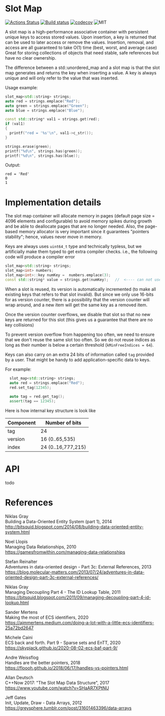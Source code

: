 # Slot Map

[![Actions Status](https://github.com/SergeyMakeev/slot_map/workflows/build/badge.svg)](https://github.com/SergeyMakeev/slot_map/actions)
[![Build status](https://ci.appveyor.com/api/projects/status/i00kv17e3ia5jr7q?svg=true)](https://ci.appveyor.com/project/SergeyMakeev/slot-map)
[![codecov](https://codecov.io/gh/SergeyMakeev/slot_map/branch/main/graph/badge.svg?token=3GRAFTRYQU)](https://codecov.io/gh/SergeyMakeev/slot_map)
![MIT](https://img.shields.io/badge/license-MIT-blue.svg)

A slot map is a high-performance associative container with persistent unique keys to access stored values. Upon insertion, a key is returned that can be used to later access or remove the values. Insertion, removal, and access are all guaranteed to take O(1) time (best, worst, and average case) Great for storing collections of objects that need stable, safe references but have no clear ownership.

The difference between a std::unordered_map and a slot map is that the slot map generates and returns the key when inserting a value. A key is always unique and will only refer to the value that was inserted.

  Usage example:
  ```cpp
  slot_map<std::string> strings;
  auto red = strings.emplace("Red");
  auto green = strings.emplace("Green");
  auto blue = strings.emplace("Blue");

  const std::string* val1 = strings.get(red);
  if (val1)
  {
    printf("red = '%s'\n", val1->c_str());
  }

  strings.erase(green);
  printf("%d\n", strings.has(green));
  printf("%d\n", strings.has(blue));
  ```

  Output:
  ```
  red = 'Red'
  0
  1
  ```
  
# Implementation details

The slot map container will allocate memory in pages (default page size = 4096 elements and configurable) to avoid memory spikes during growth and be able to deallocate pages that are no longer needed.
Also, the page-based memory allocator is very important since it guarantees "pointers stability"; hence, values never move in memory.


Keys are always uses `uint64_t` type and technically typless, but we artificially make them typed to get extra compiler checks.
i.e., the following code will produce a compiler error
```cpp
slot_map<std::string> strings;
slot_map<int> numbers;
slot_map<int>::key numKey =  numbers.emplace(3);
const std::string* value = strings.get(numKey);   //  <---- can not use slot_map<int>::key to index slot_map<std::string> !
```

When a slot is reused, its version is automatically incremented (to make all existing keys that refers to that slot invalid).
But since we only use 16-bits for as version counter, there is a possibility that the version counter will wrap around,
and a new item will get the same key as a removed item.

Once the version counter overflows, we disable that slot so that no new keys are returned for this slot
(this gives us a guarantee that there are no key collisions)

To prevent version overflow from happening too often, we need to ensure that we don't reuse the same slot too often.
So we do not reuse indices as long as their number is below a certain threshold (`kMinFreeIndices = 64`).

Keys can also carry on an extra 24 bits of information called `tag` provided by a user. That might be handy to add application-specific data to keys.

For example:
```cpp
  slot_map<std::string> strings;
  auto red = strings.emplace("Red");
  red.set_tag(12345);
  
  auto tag = red.get_tag();
  assert(tag == 12345);
```

Here is how internal key structure is look like

| Component      |  Number of bits     |
| ---------------|---------------------|
| tag            |  24                 |
| version        |  16 (0..65,535)     |
| index          |  24 (0..16,777,215) |



# API
  
  todo
  
# References
  
  Niklas Gray  
  Building a Data-Oriented Entity System (part 1), 2014  
  http://bitsquid.blogspot.com/2014/08/building-data-oriented-entity-system.html  

  Noel Llopis  
  Managing Data Relationships, 2010  
  https://gamesfromwithin.com/managing-data-relationships  

  Stefan Reinalter  
  Adventures in data-oriented design - Part 3c: External References, 2013  
  https://blog.molecular-matters.com/2013/07/24/adventures-in-data-oriented-design-part-3c-external-references/  

  Niklas Gray  
  Managing Decoupling Part 4 - The ID Lookup Table, 2011  
  https://bitsquid.blogspot.com/2011/09/managing-decoupling-part-4-id-lookup.html  

  Sander Mertens  
  Making the most of ECS identifiers, 2020  
  https://ajmmertens.medium.com/doing-a-lot-with-a-little-ecs-identifiers-25a72bd2647  

  Michele Caini  
  ECS back and forth. Part 9 - Sparse sets and EnTT, 2020  
  https://skypjack.github.io/2020-08-02-ecs-baf-part-9/  

  Andre Weissflog  
  Handles are the better pointers, 2018  
  https://floooh.github.io/2018/06/17/handles-vs-pointers.html  

  Allan Deutsch  
  C++Now 2017: "The Slot Map Data Structure", 2017  
  https://www.youtube.com/watch?v=SHaAR7XPtNU  

  Jeff Gates  
  Init, Update, Draw - Data Arrays, 2012  
  https://greysphere.tumblr.com/post/31601463396/data-arrays  
